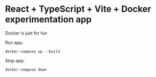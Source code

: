 # React + TypeScript + Vite + Docker experimentation app
Docker is just for fun
 
Run app:
```
docker-compose up --build
```
Stop app: 
```
docker-compose down
```